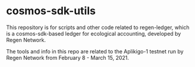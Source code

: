 # cosmos-sdk-utils

This repository is for scripts and other code related to regen-ledger, which is a cosmos-sdk-based ledger for ecological accounting, developed by Regen Network.

The tools and info in this repo are related to the Aplikigo-1 testnet run by Regen Network from February 8 - March 15, 2021.
